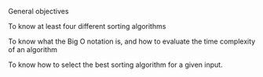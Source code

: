 General objectives

To know at least four different sorting algorithms

To know what the Big O notation is, and how to evaluate the time complexity of an algorithm

To know how to select the best sorting algorithm for a given input.
